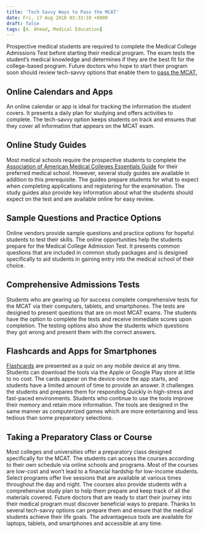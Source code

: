 ```yaml
---
title: 'Tech Savvy Ways to Pass the MCAT'
date: Fri, 17 Aug 2018 03:33:10 +0000
draft: false
tags: [A. Ahmad, Medical Education]
---
```


Prospective medical students are required to complete the Medical College Admissions Test before starting their medical program. The exam tests the student’s medical knowledge and determines if they are the best fit for the college-based program. Future doctors who hope to start their program soon should review tech-savvy options that enable them to [pass the MCAT.](http://kaptest.com/mcat)

Online Calendars and Apps
-------------------------

An online calendar or app is ideal for tracking the information the student covers. It presents a daily plan for studying and offers activities to complete. The tech-savvy option keeps students on track and ensures that they cover all information that appears on the MCAT exam.

Online Study Guides
-------------------

Most medical schools require the prospective students to complete the [Association of American Medical Colleges Essentials Guide](https://students-residents.aamc.org/) for their preferred medical school. However, several study guides are available in addition to this prerequisite. The guides prepare students for what to expect when completing applications and registering for the examination. The study guides also provide key information about what the students should expect on the test and are available online for easy review.

Sample Questions and Practice Options
-------------------------------------

Online vendors provide sample questions and practice options for hopeful students to test their skills. The online opportunities help the students prepare for the Medical College Admission Test. It presents common questions that are included in common study packages and is designed specifically to aid students in gaining entry into the medical school of their choice.

Comprehensive Admissions Tests
------------------------------

Students who are gearing up for success complete comprehensive tests for the MCAT via their computers, tablets, and smartphones. The tests are designed to present questions that are on most MCAT exams. The students have the option to complete the tests and receive immediate scores upon completion. The testing options also show the students which questions they got wrong and present them with the correct answers.

Flashcards and Apps for Smartphones
-----------------------------------

[Flashcards](https://www.amazon.com/Kaplan-MCAT-Flashcards-Test-Prep/dp/161865621X) are presented as a quiz on any mobile device at any time. Students can download the tools via the Apple or Google Play store at little to no cost. The cards appear on the device once the app starts, and students have a limited amount of time to provide an answer. It challenges the students and prepares them for responding Quickly in high-stress and fast-paced environments. Students who continue to use the tools improve their memory and retain more information. The tools are designed in the same manner as computerized games which are more entertaining and less tedious than some preparatory selections.

Taking a Preparatory Class or Course
------------------------------------

Most colleges and universities offer a preparatory class designed specifically for the MCAT. The students can access the courses according to their own schedule via online schools and programs. Most of the courses are low-cost and won’t lead to a financial hardship for low-income students. Select programs offer live sessions that are available at various times throughout the day and night. The courses also provide students with a comprehensive study plan to help them prepare and keep track of all the materials covered. Future doctors that are ready to start their journey into their medical program must discover beneficial ways to prepare. Thanks to several tech-savvy options can prepare them and ensure that the medical students achieve their life goals. The advantageous tools are available for laptops, tablets, and smartphones and accessible at any time.